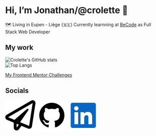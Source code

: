 # Hi, I’m Jonathan/@crolette 👋
:world_map: Living in Eupen - Liège (:belgium:)
Currently learnning at [BeCode](https://becode.org/all-trainings/pedagogical-framework-junior-developer/) as Full Stack Web Developer

## My work
![Crolette's GitHub stats](https://github-readme-stats.vercel.app/api?username=crolette&show_icons=true&theme=dark&hide_rank=true)
</br>
![Top Langs](https://github-readme-stats.vercel.app/api/top-langs/?username=crolette&size_weight=0.5&count_weight=0.5&theme=dark)

[My Frontend Mentor Challenges](https://www.frontendmentor.io/profile/crolette)

## Socials
[![Mail](paper-plane.svg)](mailto:crolweb@gmail.com)
[![GitHub](github.svg)](https://github.com/crolette)
[![Linkedin](linkedin.svg)](https://www.linkedin.com/in/jonathan-de-dijcker/)
